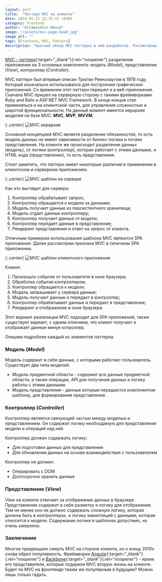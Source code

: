 ```yaml
---
layout: post
title:  "Паттерн MVC на клиенте"
date: 2018-05-21 22:35:21 +0300
category: Frontend
author: "Artamoshkin Maxim"
image: "/assets/mvc-page-head.jpg"
image_alt: ""
tags: [Frontend, MVC, Pattern]
description: "Краткий обзор MVC паттерна в веб-разработке. Рассмотрены различия его использования сврерной и клиентской частью приложения."
---
```


[MVC - паттерн](https://ru.wikipedia.org/wiki/Model-View-Controller "MVC - Wikipedia"){:target="_blank"}{:rel="noopener"} разделения приложения на 3 основных компонента: модель (*Model*),  представление (*View*), контроллер (*Controller*).

MVC паттерн был впервые описан Трюгве Реенскаугом в 1978 году. Который изначально использовался для построения графических приложений.
Со временем этот паттерн перешел и в веб-приложения. Сначала MVC пришел на серверную сторону с такими фреймворками Ruby and Rails и ASP.NET MVC Framework.
В конце концов стал применяться и на клиентской части, для управления сложностью и широтой функциональности.
На данный момент имеется иерархия моделей на базе MVC: **MVC**, **MVP**, **MVVM**.

 <!-- more -->

 {:.center}
![MVC иерархия](https://blog.zverit.com/assets/mvc_family.png)

Основной концепцией MVC являетя разделение обязанностей, то есть модель данных не имеет зависимости от бизнес-логики и логики представления.
На клиенте же происходит разделение данных (*модель*), от логики (*контроллер*), которая работает с этими данными, и HTML кода (*представление*), то есть представления.

Стоит заметить, что паттерн имеет некоторые различия в применении в клиентском и серверном приложениях.

{:.center}
![MVC шаблон на сервере](https://blog.zverit.com/assets/server-mvc.png)

Как это выглядит для сервера: 
1. Контроллер обрабатывает запрос;
2. Контроллер обращается к модели за данными;
3. Модель получает данные из персистентного хранилища;
4. Модель отдает данные контроллеру;
5. Контроллер получает данные от модели;
6. Контроллер передает данные в представление;
7. Рендеринг представления и ответ на запрос от клиента.

Отличным примером использования шаблона MVC являются SPA приложения. Далее рассмотрим признаки MVC в типичном SPA приложении.

{:.center}
![MVC шаблон клиентского приложения](https://blog.zverit.com/assets/client-mvc.png)

Клиент:
1. Произошло событие от пользователя в окне браузера;
2. Обработка события контроллером;
3. Контроллер обращается к модели;
4. Модель запрашивает у сервера данные;
5. Модель получает данные и передает в контроллер;
6. Контроллер обрабатывает данные и передает в представление;
7. Рендеринг и отображение в окне браузера.

Этот вариант реализации MVC подходит для SPA приложений, также существует вариант, с одним отличием, что клиент получает и отображает данные минуя котроллер. 

Опишем подробнее каждый из элементов паттерна.

### Модель (*Model*) ###
Модель содержит в себе данные, с которыми работает пользователь.
Существует два типа моделей:
- Модель предметной области - содержит все данные предметной области, а также операции, API для получения данных и логику работы с этими данными.
- Модель представления - данные которые передаются компонентом шаблону, для формирования представления.

### Контроллер (*Controller*) ###
Контроллер является связующей частью между моделью и представлением. Он содержит логику необходимую для представления модели и операций над ней.

Контроллер должен содержать логику:
- Для подготовки данных для представления
- Для обновления данных на основе взаимодействия с пользователем

Контроллер не должен: 
- Оперировать с DOM
- Долгосрочно хранить данные

### Представление (*View*) ###

View на клиенте отвечает за отображение данных в браузере. Представление содержит в себе разметку и логику для отображения.
Тем не менее оно не должно содержать сложную логику, которая должна быть в контроллерах, и логику манипляций с данными, которая относится к модели.
Содержание логики в шаблонах допустимо, но очень умеренно.

### Заключение ###

Многие предвещали смерть MVC на стороне клиента, но к концу 2010х снова обрел популярность.
Фреймворки [Angular](https://angular.io/ "Angular"){:target="_blank"}{:rel="noopener"} и [Backbone](http://backbonejs.org/ "Backbone"){:target="_blank"}{:rel="noopener"} - яркие его представители, которые подарили MVC вторую жизнь на клиенте.
Будет ли  MVC на фронтенде таким же популярным в будущем? Можно лишь только гадать.